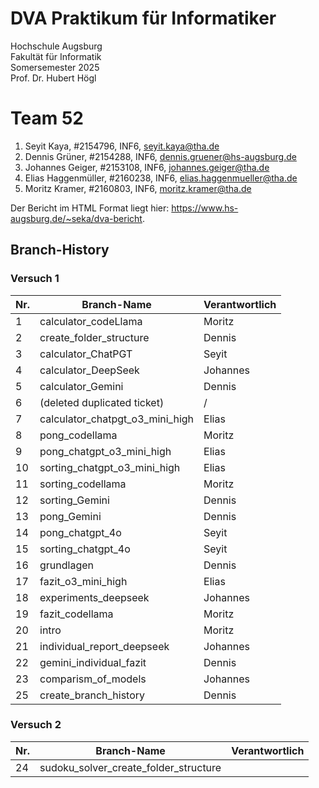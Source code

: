 # DVA Praktikum für Informatiker
                                                                                                                               
Hochschule Augsburg       
Fakultät für Informatik  
Somersemester 2025  
Prof. Dr. Hubert Högl 


# Team 52 

<!-- Nr   Name   MatrNr  Fach+Sem,    E-mail -->                                                                
1. Seyit Kaya, #2154796, INF6, <seyit.kaya@tha.de>                                                                        
2. Dennis Grüner, #2154288, INF6, <dennis.gruener@hs-augsburg.de> 
3. Johannes Geiger, #2153108, INF6, <johannes.geiger@tha.de>
4. Elias Haggenmüller, #2160238, INF6, <elias.haggenmueller@tha.de>
5. Moritz Kramer, #2160803, INF6, <moritz.kramer@tha.de>


Der Bericht im HTML Format liegt hier: https://www.hs-augsburg.de/~seka/dva-bericht.



## Branch-History

### Versuch 1

| Nr. | Branch-Name                         | Verantwortlich |
|-----|-------------------------------------|----------------|
| 1   | calculator_codeLlama                | Moritz         |
| 2   | create_folder_structure             | Dennis         |
| 3   | calculator_ChatPGT                  | Seyit          |
| 4   | calculator_DeepSeek                 | Johannes       |
| 5   | calculator_Gemini                   | Dennis         |
| 6   | (deleted duplicated ticket)         | /              |
| 7   | calculator_chatpgt_o3_mini_high     | Elias          |
| 8   | pong_codellama                      | Moritz         |
| 9   | pong_chatgpt_o3_mini_high           | Elias          |
| 10  | sorting_chatgpt_o3_mini_high        | Elias          |
| 11  | sorting_codellama                   | Moritz         |
| 12  | sorting_Gemini                      | Dennis         |
| 13  | pong_Gemini                         | Dennis         |
| 14  | pong_chatgpt_4o                     | Seyit          |
| 15  | sorting_chatgpt_4o                  | Seyit          |
| 16  | grundlagen                          | Dennis         |
| 17  | fazit_o3_mini_high                  | Elias          |
| 18  | experiments_deepseek                | Johannes       |
| 19  | fazit_codellama                     | Moritz         |
| 20  | intro                               | Moritz         |
| 21  | individual_report_deepseek          | Johannes       |
| 22  | gemini_individual_fazit             | Dennis         |
| 23  | comparism_of_models                 | Johannes       |
| 25  | create_branch_history               | Dennis         |

### Versuch 2

| Nr. | Branch-Name                           | Verantwortlich |
|-----|---------------------------------------|----------------|
| 24  | sudoku_solver_create_folder_structure |                |

